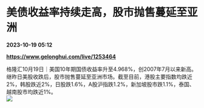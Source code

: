 # 美债收益率持续走高，股市抛售蔓延至亚洲

**2023-10-19 05:12**

**https://www.gelonghui.com/live/1253464**

格隆汇10月19日｜美国10年期国债收益率升至4.968%，创2007年7月以来新高。继昨日美股收跌后，股市抛售蔓延至亚洲市场。截至目前，港股主要指数均跌近2%，韩股跌近2%，日股跌1.6%，A股沪指跌1.2%，新加坡股市跌1.1%，泰国、越南股市均跌近1%。  
![](https://img3.gelonghui.com/a05ae-c3422d80-0e67-486b-8681-d1e9c1f7d476.jpg)
